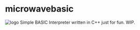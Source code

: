 # microwavebasic

![logo](https://i.imgur.com/UaI1024.png)
Simple BASIC Interpreter written in C++ just for fun.
WIP.
